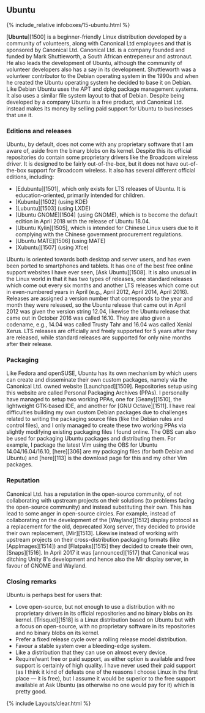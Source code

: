 ## Ubuntu
{% include_relative infoboxes/15-ubuntu.html %}

[**Ubuntu**][1500] is a beginner-friendly Linux distribution developed by a community of volunteers, along with Canonical Ltd employees and that is sponsored by Canonical Ltd. Canonical Ltd. is a company founded and funded by Mark Shuttleworth, a South African entrepeneur and astronaut. He also leads the development of Ubuntu, although the community of volunteer developers also has a say in its development. Shuttleworth was a volunteer contributor to the Debian operating system in the 1990s and when he created the Ubuntu operating system he decided to base it on Debian. Like Debian Ubuntu uses the APT and dpkg package management systems. It also uses a similar file system layout to that of Debian. Despite being developed by a company Ubuntu is a free product, and Canonical Ltd. instead makes its money by selling paid support for Ubuntu to businesses that use it.

### Editions and releases
Ubuntu, by default, does not come with any proprietary software that I am aware of, aside from the binary blobs on its kernel. Despite this its official repositories do contain some proprietary drivers like the Broadcom wireless driver. It is designed to be fairly out-of-the-box, but it does not have out-of-the-box support for Broadcom wireless. It also has several different official editions, including:

* [Edubuntu][1501], which only exists for LTS releases of Ubuntu. It is education-oriented, primarily intended for children.
* [Kubuntu][1502] (using KDE)
* [Lubuntu][1503] (using LXDE)
* [Ubuntu GNOME][1504] (using GNOME), which is to become the default edition in April 2018 with the release of Ubuntu 18.04.
* [Ubuntu Kylin][1505], which is intended for Chinese Linux users due to it complying with the Chinese government procurement regulations.
* [Ubuntu MATE][1506] (using MATE)
* [Xubuntu][1507] (using Xfce)

Ubuntu is oriented towards both desktop and server users, and has even been ported to smartphones and tablets. It has one of the best free online support websites I have ever seen, [Ask Ubuntu][1508]. It is also unusual in the Linux world in that it has two types of releases, one standard releases which come out every six months and another LTS releases which come out in even-numbered years in April (e.g., April 2012, April 2014, April 2016). Releases are assigned a version number that corresponds to the year and month they were released, so the Ubuntu release that came out in April 2012 was given the version string 12.04, likewise the Ubuntu release that came out in October 2016 was called 16.10. They are also given a codename, e.g., 14.04 was called Trusty Tahr and 16.04 was called Xenial Xerus. LTS releases are officially and freely supported for 5 years after they are released, while standard releases are supported for only nine months after their release.

### Packaging
Like Fedora and openSUSE, Ubuntu has its own mechanism by which users can create and disseminate their own custom packages, namely via the Canonical Ltd. owned website [Launchpad][1509]. Repositories setup using this website are called Personal Packaging Archives (PPAs). I personally have managed to setup two working PPAs, one for [Geany][1510], the lightweight GTK-based IDE, and another for [GNU Octave][1511]. I have real difficulties building my own custom Debian packages due to challenges related to writing the packaging source files (like the Debian rules and control files), and I only managed to create these two working PPAs via slightly modifying existing packaging files I found online. The OBS can also be used for packaging Ubuntu packages and distributing them. For example, I package the latest Vim using the OBS for Ubuntu 14.04/16.04/16.10, [here][306] are my packaging files (for both Debian and Ubuntu) and [here][113] is the download page for this and my other Vim packages. 

### Reputation
Canonical Ltd. has a reputation in the open-source community, of not collaborating with upstream projects on their solutions (to problems facing the open-source community) and instead substituting their own. This has lead to some anger in open-source circles. For example, instead of collaborating on the development of the [Wayland][1512] display protocol as a replacement for the old, deprecated Xorg server, they decided to provide their own replacement, [Mir][1513]. Likewise instead of working with upstream projects on their cross-distribution packaging formats (like [AppImages][1514]) and [Flatpaks][1515] they decided to create their own, [Snaps][1516]. In April 2017 it was [announced][1517] that Canonical was ditching Unity 8's development and hence also the Mir display server, in favour of GNOME and Wayland.

### Closing remarks
Ubuntu is perhaps best for users that:

* Love open-source, but not enough to use a distribution with no proprietary drivers in its official repositories and no binary blobs on its kernel. [Trisquel][1518] is a Linux distribution based on Ubuntu but with a focus on open-source, with no proprietary software in its repositories and no binary blobs on its kernel.
* Prefer a fixed release cycle over a rolling release model distribution.
* Favour a stable system over a bleeding-edge system.
* Like a distribution that they can use on almost every device.
* Require/want free or paid support, as either option is available and free support is certainly of high quality. I have never used their paid support (as I think it kind of defeats one of the reasons I choose Linux in the first place &mdash; it is free), but I assume it would be superior to the free support available at Ask Ubuntu (as otherwise no one would pay for it) which is pretty good.

{% include Layouts/clear.html %}
